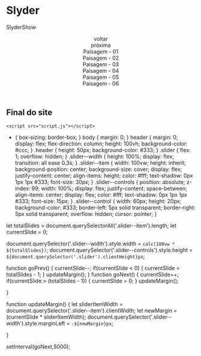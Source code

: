 # Slyder
SlyderShow
<!DOCTYPE html>
<html>
<head>
	<meta charset="utf-8">
	<meta name="viewport" content="width=device-width, initial-scale=1">
	<title>SlideShow</title>
	<link rel="stylesheet" href="style.css"/>
</head>
<body>
	<header>
		<div class="header"></div>
		<div class="slider">
			<div class="slider--controls">
				<div class="slider--control" onclick="goPrev()">voltar</div>
				<div class="slider--control" onclick="goNext()">próxima</div>
			</div>
			<div class="slider--width">
				<div class="slider--item" style="background-image: url('fotos1.jpg');">Paisagem - 01</div>
				<div class="slider--item" style="background-image: url('fotos2.jpg');">Paisagem - 02</div>
				<div class="slider--item" style="background-image: url('fotos3.jpg');">Paisagem - 03</div>
				<div class="slider--item" style="background-image: url('fotos4.jpg');">Paisagem - 04</div>
				<div class="slider--item" style="background-image: url('fotos5.jpg');">Paisagem - 05</div>
				<div class="slider--item" style="background-image: url('fotos6.jpg');">Paisagem - 06</div>
            </div>
		</div>
	</header>
	<section>
		<h1>Final do site</h1>
	</section> 


    <script src="script.js"></script>
</body>
</html>

 * {
 	box-sizing: border-box;
 }
 body {
 	margin: 0;
 }
 header {
 	margin: 0;
 	display: flex;
 	flex-direction: column;
 	height: 100vh;
 	background-color: #ccc;
 }
 .header {
 	height: 50px;
 	background-color: #333;
 }
 .slider {
 	flex: 1;
 	overflow: hidden;
 }
 .slider--width {
 	height: 100%;
 	display: flex;
 	transition: all ease 0.3s;
 }
 .slider--item {
 	width: 100vw;
 	height: inherit;
 	background-position: center;
 	background-size: cover;
 	display: flex;
 	justify-content: center;
 	align-items: height;
 	color: #fff;
 	text-shadow: 0px 1px 1px #333;
 	font-size: 30px;
 }
 .slider--controls {
 	position: absolute;
 	z-index: 99;
 	width: 100%;
 	display: flex;
 	justify-content: space-between;
 	align-items: center;
 	display: flex;
 	color: #fff;
 	text-shadow: 0px 1px 1px #333;
 	font-size: 15px;
 }
 .slider--control {
 	width: 60px;
 	height: 20px;
 	background-color: #333;
 	border-left: 5px solid transparent;
    border-right: 5px solid transparent;
 	overflow: hidden;
 	cursor: pointer;
 }
 
 let totalSlides = document.querySelectorAll('.slider--item').length;
let currentSlide = 0;

document.querySelector('.slider--width').style.width = `calc(100vw * ${totalSlides})`;
document.querySelector('.slider--controls').style.height = `${document.querySelector('.slider').clientHeight}px`;

function goPrev() {
    currentSlide--;
    if(currentSlide < 0) {
	    currentSlide = totalSlides - 1;
    }
    updateMargin();
}
function goNext() {
	currentSlide++;
	if(currentSlide > (totalSlides - 1)) {
		currentSlide = 0;
	}
	updateMargin();

}

function updateMargin() {
	let sliderItemWidth = document.querySelector('.slider--item').clientWidth;
	let newMargin = (currentSlide * sliderItemWidth);
	document.querySelector('.slider--width').style.marginLeft = `-${newMargin}px`;

}

setInterval(goNext,5000);
